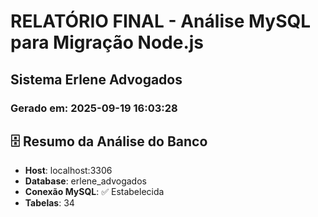 # RELATÓRIO FINAL - Análise MySQL para Migração Node.js
## Sistema Erlene Advogados
### Gerado em: 2025-09-19 16:03:28

## 🗄️ Resumo da Análise do Banco
- **Host**: localhost:3306
- **Database**: erlene_advogados
- **Conexão MySQL**: ✅ Estabelecida
- **Tabelas**: 34
